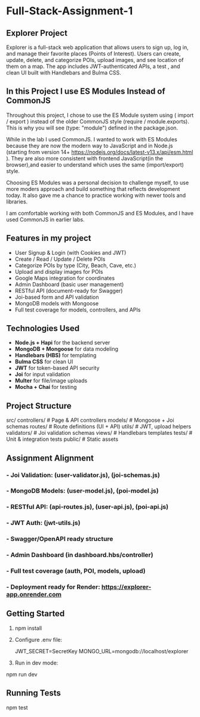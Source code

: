 # Full-Stack-Assignment-1

## Explorer Project

Explorer is a full-stack web application that allows users to sign up, log in, and manage their favorite places (Points of Interest). Users can create, update, delete, and categorize POIs, upload images, and see location of them on a map. The app includes JWT-authenticated APIs, a test , and clean UI built with Handlebars and Bulma CSS.

## In this Project I use ES Modules Instead of CommonJS

Throughout this project, I chose to use the ES Module system using ( import / export ) instead of the older CommonJS style (require / module.exports). This is why you will see (type: "module") defined in the package.json.

While in the lab I used CommonJS. I wanted to work with ES Modules because they are now the modern way to JavaScript and in Node.js (starting from version 14+ <https://nodejs.org/docs/latest-v13.x/api/esm.html> ). They are also more consistent with frontend JavaScript(in the browser),and easier to understand which uses the same (import/export) style.

Choosing ES Modules was a personal decision to challenge myself, to use more moders approach and build something that reflects development today. It also gave me a chance to practice working with newer tools and libraries.

I am comfortable working with both CommonJS and ES Modules, and I have used CommonJS in earlier labs.

## Features in my project

- User Signup & Login (with Cookies and JWT)
- Create / Read / Update / Delete POIs
- Categorize POIs by type (City, Beach, Cave, etc.)
- Upload and display images for POIs
- Google Maps integration for coordinates
- Admin Dashboard (basic user management)
- RESTful API (document-ready for Swagger)
- Joi-based form and API validation
- MongoDB models with Mongoose
- Full test coverage for models, controllers, and APIs

## Technologies Used

- **Node.js + Hapi** for the backend server
- **MongoDB + Mongoose** for data modeling
- **Handlebars (HBS)** for templating
- **Bulma CSS** for clean UI
- **JWT** for token-based API security
- **Joi** for input validation
- **Multer** for file/image uploads
- **Mocha + Chai** for testing

## Project Structure

src/
controllers/ # Page & API controllers
models/ # Mongoose + Joi schemas
routes/ # Route definitions (UI + API)
utils/ # JWT, upload helpers
validators/ # Joi validation schemas
views/ # Handlebars templates
tests/ # Unit & integration tests
public/ # Static assets

## Assignment Alignment

### - Joi Validation: (user-validator.js), (joi-schemas.js)

### - MongoDB Models: (user-model.js), (poi-model.js)

### - RESTful API: (api-routes.js), (user-api.js), (poi-api.js)

### - JWT Auth: (jwt-utils.js)

### - Swagger/OpenAPI ready structure

### - Admin Dashboard (in dashboard.hbs/controller)

### - Full test coverage (auth, POI, models, upload)

### - Deployment ready for Render:   https://explorer-app.onrender.com

## Getting Started

1. npm install

2. Configure .env file:

   JWT_SECRET=SecretKey
   MONGO_URL=mongodb://localhost/explorer

3. Run in dev mode:

npm run dev

## Running Tests

npm test
